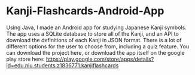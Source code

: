 # Kanji-Flashcards-Android-App
Using Java, I made an Android app for studying Japanese Kanji symbols. The app uses a SQLite database to store all of the Kanji, and an API to download the definitions of each Kanji in JSON format. There is a lot of different options for the user to choose from, including a quiz feature. You can download the project here, or download the app itself on the google play store here:  https://play.google.com/store/apps/details?id=edu.niu.students.z1836771.kanjiflashcards
